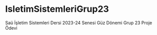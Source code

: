 # IsletimSistemleriGrup23
Saü İşletim Sistemleri Dersi 2023-24 Senesi Güz Dönemi Grup 23 Proje Ödevi
